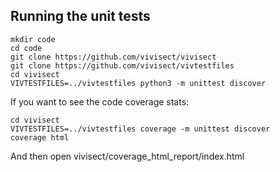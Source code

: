 ## Running the unit tests

```
mkdir code
cd code
git clone https://github.com/vivisect/vivisect
git clone https://github.com/vivisect/vivtestfiles
cd vivisect
VIVTESTFILES=../vivtestfiles python3 -m unittest discover
```

If you want to see the code coverage stats:
```
cd vivisect
VIVTESTFILES=../vivtestfiles coverage -m unittest discover
coverage html
```
And then open vivisect/coverage\_html\_report/index.html
